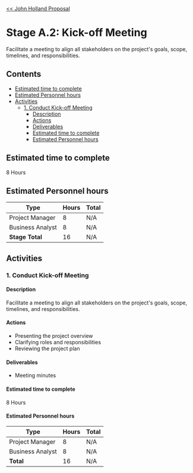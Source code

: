 [<< John Holland Proposal](../../../proposal.md)

# Stage A.2: Kick-off Meeting

Facilitate a meeting to align all stakeholders on the project's goals, scope, timelines, and responsibilities.

## <a name='Contents'></a>Contents
<!-- vscode-markdown-toc -->
* [Estimated time to complete](#Estimatedtimetocomplete)
* [Estimated Personnel hours](#EstimatedPersonnelhours)
* [Activities](#Activities)
	* [1. Conduct Kick-off Meeting](#ConductKick-offMeeting)
		* [Description](#Description)
		* [Actions](#Actions)
		* [Deliverables](#Deliverables)
		* [Estimated time to complete](#Estimatedtimetocomplete-1)
		* [Estimated Personnel hours](#EstimatedPersonnelhours-1)

<!-- vscode-markdown-toc-config
	numbering=false
	autoSave=false
	/vscode-markdown-toc-config -->
<!-- /vscode-markdown-toc -->

## <a name='Estimatedtimetocomplete'></a>Estimated time to complete

8 Hours

## <a name='EstimatedPersonnelhours'></a>Estimated Personnel hours

| Type             | Hours | Total    |
|------------------|-------|----------|
| Project Manager  | 8     | N/A      |
| Business Analyst | 8     | N/A      |
| **Stage Total**  | 16    | N/A      |

## <a name='Activities'></a>Activities

### <a name='ConductKick-offMeeting'></a>1. Conduct Kick-off Meeting

#### <a name='Description'></a>Description

Facilitate a meeting to align all stakeholders on the project's goals, scope, timelines, and responsibilities.

#### <a name='Actions'></a>Actions

- Presenting the project overview
- Clarifying roles and responsibilities
- Reviewing the project plan

#### <a name='Deliverables'></a>Deliverables

- Meeting minutes

#### <a name='Estimatedtimetocomplete-1'></a>Estimated time to complete

8 Hours

#### <a name='EstimatedPersonnelhours-1'></a>Estimated Personnel hours

| Type             | Hours | Total    |
|------------------|-------|----------|
| Project Manager  | 8     | N/A      |
| Business Analyst | 8     | N/A      |
| **Total**        | 16    | N/A      |

